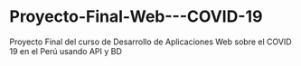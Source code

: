 # Proyecto-Final-Web---COVID-19
Proyecto Final del curso de Desarrollo de Aplicaciones Web sobre el COVID 19 en el Perú usando API y BD
